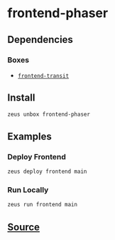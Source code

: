 
frontend-phaser
====================







## Dependencies
### Boxes
* [`frontend-transit`](frontend-transit.md)




## Install
```bash
zeus unbox frontend-phaser
```
## Examples
### Deploy Frontend
```bash
zeus deploy frontend main
```
### Run Locally
```bash
zeus run frontend main
```











## [Source](https://github.com/liquidapps-io/zeus-sdk/tree/master/boxes/groups/frontends/frontend-phaser)